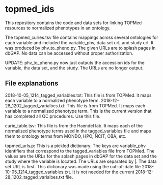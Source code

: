 # topmed_ids

This repository contains the code and data sets for linking TOPMed resources to normalized phenotypes in an ontology.

The topmed_curies.tsv file contains mappings across several ontologies for each variable and included the variable_phv, data set url, and study url. It was produced by phv_to_pheno.py. The given URLs are to splash pages in dbGAP. No data can be accessed without proper authorization.

UPDATE: phv_to_pheno.py now just outputs the accession ids for the variable, the data set, and the study. The URLs are no longer output.

## File explanations

2018-10-05_1214_tagged_variables.txt: This file is from TOPMed. It maps each variable to a normalized phenotype term.
2018-12-28_1202_tagged_varialbes.txt: This file is from TOPMed. It maps each variable to a normalized phenotype term. This is the current version that has completed all QC procedures. Use this file.

curie_table.tsv: This file is from the Haendel lab. It maps each of the normalized phenotype terms used in the tagged_variables file and maps them to ontology terms from MONDO, HPO, NCIT, OBA, etc.

topmed_urls.p: This is a pickled dictionary. The keys are variable_phv identifiers that correspond to the tagged_variables file from TOPMed. The values are the URLs for the splash pages in dbGAP for the data set and the study where the variable is located. The URLs are separated by |. The data set URL is first. This dictionary was made using the out-of-date file 2018-10-05_1214_tagged_variables.txt. It is not needed for the current 2018-12-28_1202_tagged_varialbes.txt file.
